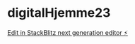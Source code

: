 # digitalHjemme23

[Edit in StackBlitz next generation editor ⚡️](https://stackblitz.com/~/github.com/Lazy-CSharp-Coder/digitalHjemme23)
